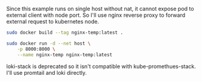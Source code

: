 Since this example runs on single host without nat, it cannot expose pod to external client with node port.
So I'll use nginx reverse proxy to forward external request to kubernetes node.

```sh
sudo docker build --tag nginx-temp:latest .
```

```sh
sudo docker run -d --net host \
    -p 8000:8000 \
    --name nginx-temp nginx-temp:latest
```

loki-stack is deprecated so it isn't compatible with kube-promethues-stack.
I'll use promtail and loki directly.